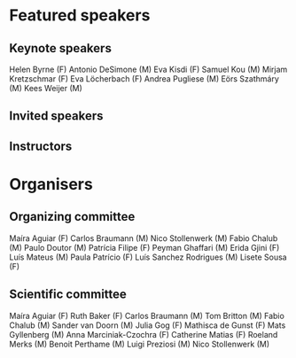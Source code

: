 # Featured speakers

## Keynote speakers
Helen Byrne (F)
Antonio DeSimone (M)
Eva Kisdi (F)
Samuel Kou (M)
Mirjam Kretzschmar (F)
Eva Löcherbach (F)
Andrea Pugliese (M)
Eörs Szathmáry (M)
Kees Weijer (M)

## Invited speakers


## Instructors


# Organisers


## Organizing committee
Maíra Aguiar (F)
Carlos Braumann (M)
Nico Stollenwerk (M)
Fabio Chalub (M)
Paulo Doutor (M)
Patrícia Filipe (F)
Peyman Ghaffari (M)
Erida Gjini (F)
Luís Mateus (M)
Paula Patrício (F)
Luís Sanchez Rodrigues (M)
Lisete Sousa (F)

## Scientific committee
Maíra Aguiar (F)
Ruth Baker (F)
Carlos Braumann (M)
Tom Britton (M)
Fabio Chalub (M)
Sander van Doorn (M)
Julia Gog (F)
Mathisca de Gunst (F)
Mats Gyllenberg (M)
Anna Marciniak-Czochra (F)
Catherine Matias (F)
Roeland Merks (M)
Benoit  Perthame (M)
Luigi Preziosi (M)
Nico Stollenwerk (M)
